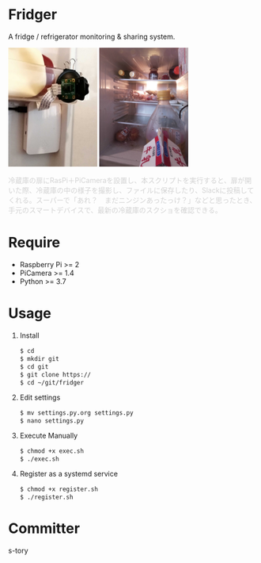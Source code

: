 # Fridger
A fridge / refrigerator monitoring & sharing system.

[<img src="assets/camera.jpg" height="240">](assets/camera.jpg)
[<img src="assets/sample.jpg" height="240">](assets/sample.jpg)

<span style="color: lightgray; ">
冷蔵庫の扉にRasPi＋PiCameraを設置し、本スクリプトを実行すると、扉が開いた際、冷蔵庫の中の様子を撮影し、ファイルに保存したり、Slackに投稿してくれる。スーパーで「あれ？　まだニンジンあったっけ？」などと思ったとき、手元のスマートデバイスで、最新の冷蔵庫のスクショを確認できる。
</span>

# Require
- Raspberry Pi >= 2
- PiCamera >= 1.4
- Python >= 3.7

# Usage
1. Install
    ```
    $ cd
    $ mkdir git
    $ cd git
    $ git clone https://
    $ cd ~/git/fridger
    ```

2. Edit settings
    ```
    $ mv settings.py.org settings.py
    $ nano settings.py
    ```

3. Execute Manually
    ```
    $ chmod +x exec.sh
    $ ./exec.sh
    ```

4. Register as a systemd service
    ```
    $ chmod +x register.sh
    $ ./register.sh
    ```
# Committer
s-tory
